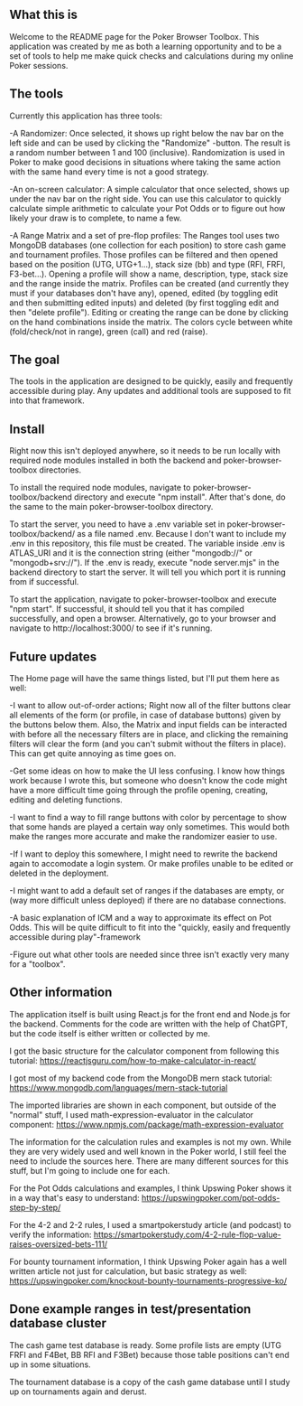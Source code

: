 ## What this is

Welcome to the README page for the Poker Browser Toolbox. This application was created by me as both a learning opportunity and to be a set of tools to help me make quick checks and calculations during my online Poker sessions.

## The tools

Currently this application has three tools:

-A Randomizer: Once selected, it shows up right below the nav bar on the left side and can be used by clicking the "Randomize" -button. The result is a random number between 1 and 100 (inclusive). Randomization is used in Poker to make good decisions in situations where taking the same action with the same hand every time is not a good strategy.

-An on-screen calculator: A simple calculator that once selected, shows up under the nav bar on the right side. You can use this calculator to quickly calculate simple arithmetic to calculate your Pot Odds or to figure out how likely your draw is to complete, to name a few.

-A Range Matrix and a set of pre-flop profiles: The Ranges tool uses two MongoDB databases (one collection for each position) to store cash game and tournament profiles. Those profiles can be filtered and then opened based on the position (UTG, UTG+1...), stack size (bb) and type (RFI, FRFI, F3-bet...). Opening a profile will show a name, description, type, stack size and the range inside the matrix. Profiles can be created (and currently they must if your databases don't have any), opened, edited (by toggling edit and then submitting edited inputs) and deleted (by first toggling edit and then "delete profile"). Editing or creating the range can be done by clicking on the hand combinations inside the matrix. The colors cycle between white (fold/check/not in range), green (call) and red (raise).

## The goal

The tools in the application are designed to be quickly, easily and frequently accessible during play. Any updates and additional tools are supposed to fit into that framework.

## Install

Right now this isn't deployed anywhere, so it needs to be run locally with required node modules installed in both the backend and poker-browser-toolbox directories.

To install the required node modules, navigate to poker-browser-toolbox/backend directory and execute "npm install". After that's done, do the same to the main poker-browser-toolbox directory.

To start the server, you need to have a .env variable set in poker-browser-toolbox/backend/ as a file named .env. Because I don't want to include my .env in this repository, this file must be created. The variable inside .env is ATLAS_URI and it is the connection string (either "mongodb://<connection string>" or "mongodb+srv://<connection string>"). If the .env is ready, execute "node server.mjs" in the backend directory to start the server. It will tell you which port it is running from if successful.

To start the application, navigate to poker-browser-toolbox and execute "npm start". If successful, it should tell you that it has compiled successfully, and open a browser. Alternatively, go to your browser and navigate to http://localhost:3000/ to see if it's running.

## Future updates

The Home page will have the same things listed, but I'll put them here as well:

-I want to allow out-of-order actions; Right now all of the filter buttons clear all elements of the form (or profile, in case of database buttons) given by the buttons below them. Also, the Matrix and input fields can be interacted with before all the necessary filters are in place, and clicking the remaining filters will clear the form (and you can't submit without the filters in place). This can get quite annoying as time goes on.

-Get some ideas on how to make the UI less confusing. I know how things work because I wrote this, but someone who doesn't know the code might have a more difficult time going through the profile opening, creating, editing and deleting functions.

-I want to find a way to fill range buttons with color by percentage to show that some
hands are played a certain way only sometimes. This would both make
the ranges more accurate and make the randomizer easier to use.

-If I want to deploy this somewhere, I might need to rewrite the backend again to accomodate a login system. Or make profiles unable to be edited or deleted in the deployment.

-I might want to add a default set of ranges if the databases are empty, 
or (way more difficult unless deployed) if there are no database connections.

-A basic explanation of ICM and a way to approximate its effect on Pot Odds.
This will be quite difficult to fit into the "quickly, easily and frequently accessible during play"-framework

-Figure out what other tools are needed since three isn't exactly very many for a "toolbox".

## Other information

The application itself is built using React.js for the front end and Node.js for the backend. Comments for the code are written with the help of ChatGPT, but the code itself is either written or collected by me.

I got the basic structure for the calculator component from following this tutorial: https://reactjsguru.com/how-to-make-calculator-in-react/

I got most of my backend code from the MongoDB mern stack tutorial: https://www.mongodb.com/languages/mern-stack-tutorial

The imported libraries are shown in each component, but outside of the "normal" stuff, I used math-expression-evaluator in the calculator component: https://www.npmjs.com/package/math-expression-evaluator

The information for the calculation rules and examples is not my own. While they are very widely used and well known in the Poker world, I still feel the need to include the sources here. There are many different sources for this stuff, but I'm going to include one for each.

For the Pot Odds calculations and examples, I think Upswing Poker shows it in a way that's easy to understand: https://upswingpoker.com/pot-odds-step-by-step/

For the 4-2 and 2-2 rules, I used a smartpokerstudy article (and podcast) to verify the information: https://smartpokerstudy.com/4-2-rule-flop-value-raises-oversized-bets-111/

For bounty tournament information, I think Upswing Poker again has a well written article not just for calculation, but basic strategy as well: https://upswingpoker.com/knockout-bounty-tournaments-progressive-ko/

## Done example ranges in test/presentation database cluster

The cash game test database is ready. Some profile lists are empty (UTG FRFI and F4Bet, BB RFI and F3Bet) because those table positions can't end up in some situations.

The tournament database is a copy of the cash game database until I study up on tournaments again and derust.
